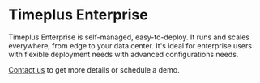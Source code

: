 # Timeplus Enterprise

Timeplus Enterprise is self-managed, easy-to-deploy. It runs and scales everywhere, from edge to your data center. It's ideal for enterprise users with flexible deployment needs with advanced configurations needs.

[Contact us](mailto:info@timeplus.com) to get more details or schedule a demo.
